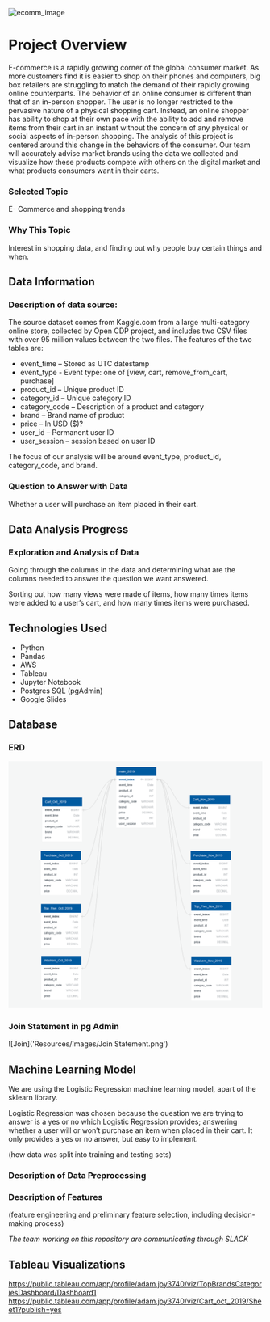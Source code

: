 ![ecomm_image](https://user-images.githubusercontent.com/100390727/180898274-f094b0b7-4536-40fe-93ed-001a449849c3.png)


# Project Overview
E-commerce is a rapidly growing corner of the global consumer market. As more customers find it is easier to shop on their phones and computers, big box retailers are struggling to match the demand of their rapidly growing online counterparts. The behavior of an online consumer is different than that of an in-person shopper. The user is no longer restricted to the pervasive nature of a physical shopping cart. Instead, an online shopper has ability to shop at their own pace with the ability to add and remove items from their cart in an instant without the concern of any physical or social aspects of in-person shopping. The analysis of this project is centered around this change in the behaviors of the consumer. Our team will accurately advise market brands using the data we collected and visualize how these products compete with others on the digital market and what products consumers want in their carts.

### Selected Topic
E- Commerce and shopping trends

### Why This Topic
Interest in shopping data, and finding out why people buy certain things and when.

## Data Information

### Description of data source:

The source dataset comes from Kaggle.com from a large multi-category online store, collected by Open CDP project, and includes two CSV files with over 95 million values between the two files.  The features of the two tables are: 

- event_time – Stored as UTC datestamp
- event_type - Event type: one of [view, cart, remove_from_cart, purchase]
- product_id – Unique product ID
- category_id – Unique category ID
- category_code – Description of a product and category
- brand – Brand name of product
- price – In USD ($)?
- user_id – Permanent user ID
- user_session – session based on user ID

The focus of our analysis will be around event_type, product_id, category_code, and brand.

### Question to Answer with Data

Whether a user will purchase an item placed in their cart.

## Data Analysis Progress

### Exploration and Analysis of Data

Going through the columns in the data and determining what are the columns needed to answer the question we want answered.

Sorting out how many views were made of items, how many times items were added to a user’s cart, and how many times items were purchased.

## Technologies Used

- Python
- Pandas
- AWS
- Tableau
- Jupyter Notebook
- Postgres SQL (pgAdmin)
- Google Slides

## Database

### ERD

![ERD](https://github.com/AMJ1995/E_Commerce_Analysis/blob/ChrisBranch/Resources/Images/Cleaned_ECommerce_ERD.png)

### Join Statement in pg Admin

![Join]('Resources/Images/Join Statement.png')

## Machine Learning Model

We are using the Logistic Regression machine learning model, apart of the sklearn library.

Logistic Regression was chosen because the question we are trying to answer is a yes or no which Logistic Regression provides; answering whether a user will or won’t purchase an item when placed in their cart. It only provides a yes or no answer, but easy to implement.

(how data was split into training and testing sets)

### Description of Data Preprocessing

### Description of Features

(feature engineering and preliminary feature selection, including decision-making process)

_The team working on this repository are communicating through SLACK_



## Tableau Visualizations
https://public.tableau.com/app/profile/adam.joy3740/viz/TopBrandsCategoriesDashboard/Dashboard1
https://public.tableau.com/app/profile/adam.joy3740/viz/Cart_oct_2019/Sheet1?publish=yes

